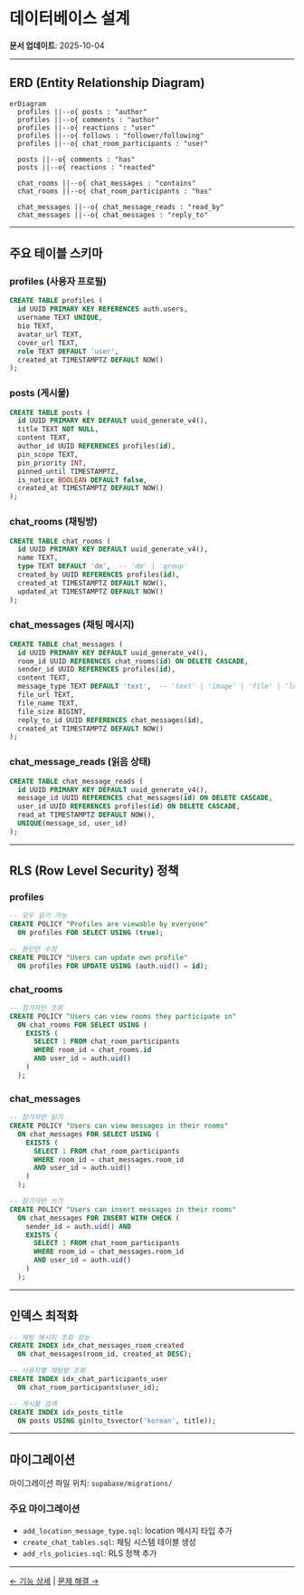 # 데이터베이스 설계

**문서 업데이트**: 2025-10-04

---

## ERD (Entity Relationship Diagram)

```mermaid
erDiagram
  profiles ||--o{ posts : "author"
  profiles ||--o{ comments : "author"
  profiles ||--o{ reactions : "user"
  profiles ||--o{ follows : "follower/following"
  profiles ||--o{ chat_room_participants : "user"

  posts ||--o{ comments : "has"
  posts ||--o{ reactions : "reacted"

  chat_rooms ||--o{ chat_messages : "contains"
  chat_rooms ||--o{ chat_room_participants : "has"

  chat_messages ||--o{ chat_message_reads : "read_by"
  chat_messages ||--o{ chat_messages : "reply_to"
```

---

## 주요 테이블 스키마

### profiles (사용자 프로필)

```sql
CREATE TABLE profiles (
  id UUID PRIMARY KEY REFERENCES auth.users,
  username TEXT UNIQUE,
  bio TEXT,
  avatar_url TEXT,
  cover_url TEXT,
  role TEXT DEFAULT 'user',
  created_at TIMESTAMPTZ DEFAULT NOW()
);
```

### posts (게시물)

```sql
CREATE TABLE posts (
  id UUID PRIMARY KEY DEFAULT uuid_generate_v4(),
  title TEXT NOT NULL,
  content TEXT,
  author_id UUID REFERENCES profiles(id),
  pin_scope TEXT,
  pin_priority INT,
  pinned_until TIMESTAMPTZ,
  is_notice BOOLEAN DEFAULT false,
  created_at TIMESTAMPTZ DEFAULT NOW()
);
```

### chat_rooms (채팅방)

```sql
CREATE TABLE chat_rooms (
  id UUID PRIMARY KEY DEFAULT uuid_generate_v4(),
  name TEXT,
  type TEXT DEFAULT 'dm',  -- 'dm' | 'group'
  created_by UUID REFERENCES profiles(id),
  created_at TIMESTAMPTZ DEFAULT NOW(),
  updated_at TIMESTAMPTZ DEFAULT NOW()
);
```

### chat_messages (채팅 메시지)

```sql
CREATE TABLE chat_messages (
  id UUID PRIMARY KEY DEFAULT uuid_generate_v4(),
  room_id UUID REFERENCES chat_rooms(id) ON DELETE CASCADE,
  sender_id UUID REFERENCES profiles(id),
  content TEXT,
  message_type TEXT DEFAULT 'text',  -- 'text' | 'image' | 'file' | 'location'
  file_url TEXT,
  file_name TEXT,
  file_size BIGINT,
  reply_to_id UUID REFERENCES chat_messages(id),
  created_at TIMESTAMPTZ DEFAULT NOW()
);
```

### chat_message_reads (읽음 상태)

```sql
CREATE TABLE chat_message_reads (
  id UUID PRIMARY KEY DEFAULT uuid_generate_v4(),
  message_id UUID REFERENCES chat_messages(id) ON DELETE CASCADE,
  user_id UUID REFERENCES profiles(id) ON DELETE CASCADE,
  read_at TIMESTAMPTZ DEFAULT NOW(),
  UNIQUE(message_id, user_id)
);
```

---

## RLS (Row Level Security) 정책

### profiles

```sql
-- 모두 읽기 가능
CREATE POLICY "Profiles are viewable by everyone"
  ON profiles FOR SELECT USING (true);

-- 본인만 수정
CREATE POLICY "Users can update own profile"
  ON profiles FOR UPDATE USING (auth.uid() = id);
```

### chat_rooms

```sql
-- 참가자만 조회
CREATE POLICY "Users can view rooms they participate in"
  ON chat_rooms FOR SELECT USING (
    EXISTS (
      SELECT 1 FROM chat_room_participants
      WHERE room_id = chat_rooms.id
      AND user_id = auth.uid()
    )
  );
```

### chat_messages

```sql
-- 참가자만 읽기
CREATE POLICY "Users can view messages in their rooms"
  ON chat_messages FOR SELECT USING (
    EXISTS (
      SELECT 1 FROM chat_room_participants
      WHERE room_id = chat_messages.room_id
      AND user_id = auth.uid()
    )
  );

-- 참가자만 쓰기
CREATE POLICY "Users can insert messages in their rooms"
  ON chat_messages FOR INSERT WITH CHECK (
    sender_id = auth.uid() AND
    EXISTS (
      SELECT 1 FROM chat_room_participants
      WHERE room_id = chat_messages.room_id
      AND user_id = auth.uid()
    )
  );
```

---

## 인덱스 최적화

```sql
-- 채팅 메시지 조회 성능
CREATE INDEX idx_chat_messages_room_created
  ON chat_messages(room_id, created_at DESC);

-- 사용자별 채팅방 조회
CREATE INDEX idx_chat_participants_user
  ON chat_room_participants(user_id);

-- 게시물 검색
CREATE INDEX idx_posts_title
  ON posts USING gin(to_tsvector('korean', title));
```

---

## 마이그레이션

마이그레이션 파일 위치: `supabase/migrations/`

### 주요 마이그레이션

- `add_location_message_type.sql`: location 메시지 타입 추가
- `create_chat_tables.sql`: 채팅 시스템 테이블 생성
- `add_rls_policies.sql`: RLS 정책 추가

---

[← 기능 상세](FEATURES.md) | [문제 해결 →](TROUBLESHOOTING.md)
